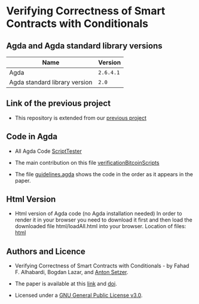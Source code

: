 # Verifying Correctness of Smart Contracts with Conditionals


## Agda and Agda standard library versions

| Name                          | Version |
| ------------------------------| ------------- |
| Agda                          | `2.6.4.1`     |
| Agda standard library version |  `2.0`        |

## Link of the previous project

* This repository is extended from our [previous project](https://github.com/fahad1985lab/Smart--Contracts--Verification--With--Agda)

## Code in Agda
* All Agda Code
  [ScriptTester](/ScriptTester/)

* The main contribution on this file
  [verificationBitcoinScripts](/ScriptTester/verificationBitcoinScripts/)
  
* The file  [guidelines.agda](ScriptTester/guidelines.agda/) shows the code in the order as it appears in the paper.

## Html Version
* Html version of Agda code (no Agda installation needed) In order to render it in your browser you need to download it first and then load the downloaded file html/loadAll.html into your browser. Location of files: [html](/html/loadAll.html)

 ## Authors and Licence
 * Verifying Correctness of Smart Contracts with Conditionals - by 
 Fahad F. Alhabardi, Bogdan Lazar, and [Anton Setzer](https://www.cs.swan.ac.uk/~csetzer/).
 
 * The paper is available at this [link](https://ieeexplore.ieee.org/abstract/document/10087054) and [doi](http://dx.doi.org/10.1109/iGETblockchain56591.2022.10087054).
 
 * Licensed under a [GNU General Public License v3.0](https://www.gnu.org/licenses/gpl-3.0.en.html).
